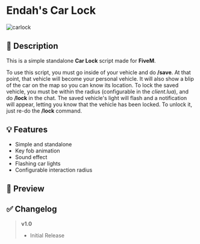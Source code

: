 # **Endah's Car Lock**
![carlock](https://user-images.githubusercontent.com/79053058/124398029-d570f900-dd13-11eb-850d-621548b48f55.png)


## :bookmark_tabs: **Description** 
This is a simple standalone **Car Lock** script made for **FiveM**.  

To use this script, you must go inside of your vehicle and do **/save**. At that point, that vehicle will become your personal vehicle. It will also show a blip of the car on the map so you can know its location.
To lock the saved vehicle, you must be within the radius (configurable in the *client.lua*), and do **/lock** in the chat. The saved vehicle's light will flash and a notification will appear, letting you know that the vehicle has been locked.
To unlock it, just re-do the **/lock** command.


## :bulb: **Features** 
- Simple and standalone
- Key fob animation
- Sound effect 
- Flashing car lights 
- Configurable interaction radius


## :eyes: **Preview** 



## :white_check_mark: **Changelog**
> **v1.0**
> - Initial Release 
